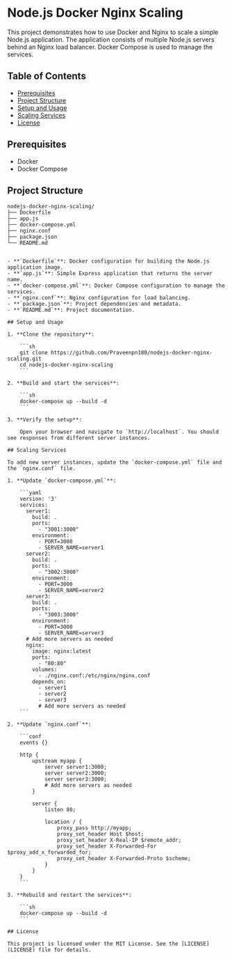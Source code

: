 # Node.js Docker Nginx Scaling

This project demonstrates how to use Docker and Nginx to scale a simple Node.js application. The application consists of multiple Node.js servers behind an Nginx load balancer. Docker Compose is used to manage the services.

## Table of Contents

- [Prerequisites](#prerequisites)
- [Project Structure](#project-structure)
- [Setup and Usage](#setup-and-usage)
- [Scaling Services](#scaling-services)
- [License](#license)

## Prerequisites

- Docker
- Docker Compose

## Project Structure

```plaintext
nodejs-docker-nginx-scaling/
├── Dockerfile
├── app.js
├── docker-compose.yml
├── nginx.conf
├── package.json
└── README.md


- **`Dockerfile`**: Docker configuration for building the Node.js application image.
- **`app.js`**: Simple Express application that returns the server name.
- **`docker-compose.yml`**: Docker Compose configuration to manage the services.
- **`nginx.conf`**: Nginx configuration for load balancing.
- **`package.json`**: Project dependencies and metadata.
- **`README.md`**: Project documentation.

## Setup and Usage

1. **Clone the repository**:

    ```sh
    git clone https://github.com/Praveenpn180/nodejs-docker-nginx-scaling.git
    cd nodejs-docker-nginx-scaling
    ```

2. **Build and start the services**:

    ```sh
    docker-compose up --build -d
    ```

3. **Verify the setup**:

    Open your browser and navigate to `http://localhost`. You should see responses from different server instances.

## Scaling Services

To add new server instances, update the `docker-compose.yml` file and the `nginx.conf` file.

1. **Update `docker-compose.yml`**:

    ```yaml
    version: '3'
    services:
      server1:
        build: .
        ports:
          - "3001:3000"
        environment:
          - PORT=3000
          - SERVER_NAME=server1
      server2:
        build: .
        ports:
          - "3002:3000"
        environment:
          - PORT=3000
          - SERVER_NAME=server2
      server3:
        build: .
        ports:
          - "3003:3000"
        environment:
          - PORT=3000
          - SERVER_NAME=server3
      # Add more servers as needed
      nginx:
        image: nginx:latest
        ports:
          - "80:80"
        volumes:
          - ./nginx.conf:/etc/nginx/nginx.conf
        depends_on:
          - server1
          - server2
          - server3
          # Add more servers as needed
    ```

2. **Update `nginx.conf`**:

    ```conf
    events {}

    http {
        upstream myapp {
            server server1:3000;
            server server2:3000;
            server server3:3000;
            # Add more servers as needed
        }

        server {
            listen 80;

            location / {
                proxy_pass http://myapp;
                proxy_set_header Host $host;
                proxy_set_header X-Real-IP $remote_addr;
                proxy_set_header X-Forwarded-For $proxy_add_x_forwarded_for;
                proxy_set_header X-Forwarded-Proto $scheme;
            }
        }
    }
    ```

3. **Rebuild and restart the services**:

    ```sh
    docker-compose up --build -d
    ```

## License

This project is licensed under the MIT License. See the [LICENSE](LICENSE) file for details.
